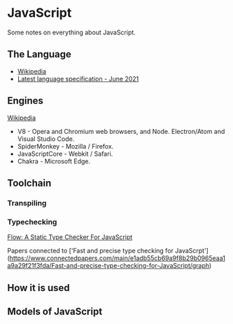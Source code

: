# JavaScript
Some notes on everything about JavaScript.

## The Language
* [Wikipedia](https://en.wikipedia.org/wiki/JavaScript)
* [Latest language specification - June 2021](https://262.ecma-international.org/12.0/)

## Engines
[Wikipedia](https://en.wikipedia.org/wiki/JavaScript_engine)

* V8 - Opera and Chromium web browsers, and Node. Electron/Atom and Visual Studio Code.
* SpiderMonkey - Mozilla / Firefox.
* JavaScriptCore - Webkit / Safari.
* Chakra - Microsoft Edge.


## Toolchain

### Transpiling

### Typechecking
[Flow: A Static Type Checker For JavaScript](https://flow.org)

Papers connected to ['Fast and precise type checking for JavaScrpt'] (https://www.connectedpapers.com/main/e1adb55cb69a9f8b29b0965eaa1a9a29f21f3fda/Fast-and-precise-type-checking-for-JavaScript/graph)

## How it is used

## Models of JavaScript
